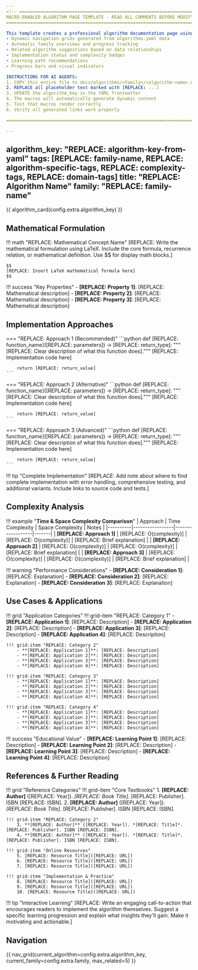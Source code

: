 ```yaml
---
<!-- =============================================================================
MACRO-ENABLED ALGORITHM PAGE TEMPLATE - READ ALL COMMENTS BEFORE MODIFYING!
=============================================================================

This template creates a professional algorithm documentation page using MkDocs Macros for:
- Dynamic navigation grids generated from algorithms.yaml data
- Automatic family overviews and progress tracking
- Related algorithm suggestions based on data relationships
- Implementation status and complexity badges
- Learning path recommendations
- Progress bars and visual indicators

INSTRUCTIONS FOR AI AGENTS:
1. COPY this entire file to docs/algorithms/<family>/<algorithm-name>.md
2. REPLACE all placeholder text marked with [REPLACE: ...]
3. UPDATE the algorithm_key in the YAML frontmatter
4. The macros will automatically generate dynamic content
5. Test that macros render correctly
6. Verify all generated links work properly

============================================================================= -->

---
```

<!-- YAML FRONTMATTER - REQUIRED FOR ALL ALGORITHM PAGES
=============================================================================

ALGORITHM_KEY: Must match the key in algorithms.yaml exactly
- This is used by macros to generate dynamic content
- Example: "fibonacci", "coin-change", "q-learning"

TAGS: Use relevant tags for searchability and categorization
- First tag should always be the algorithm family
- Add algorithm-specific tags and complexity tags
- Include domain tags for categorization

TITLE: Use the exact algorithm name as it appears in literature
- Be specific and descriptive
- Include version if applicable

FAMILY: Must match the directory structure exactly
- Use lowercase with hyphens
- This links to the family overview page

============================================================================= -->

algorithm_key: "REPLACE: algorithm-key-from-yaml"
tags: [REPLACE: family-name, REPLACE: algorithm-specific-tags, REPLACE: complexity-tags, REPLACE: domain-tags]
title: "REPLACE: Algorithm Name"
family: "REPLACE: family-name"
---

<!-- =============================================================================
DYNAMIC ALGORITHM CARD - GENERATED BY MACROS
=============================================================================

This section automatically generates a comprehensive algorithm information card
including family links, status, complexity, and overview from algorithms.yaml data.
The macro system handles all the formatting and linking automatically.

============================================================================= -->

{{ algorithm_card(config.extra.algorithm_key) }}

<!-- =============================================================================
MATHEMATICAL FORMULATION SECTION - REQUIRED FOR ALL ALGORITHM PAGES
=============================================================================

This section provides the mathematical foundation
- Use LaTeX math notation with $$ for display math
- Include the core recurrence relation or formula
- Add key mathematical properties and theorems
- Use the math admonition for consistent styling
- Ensure all math renders correctly in the browser

============================================================================= -->

## Mathematical Formulation

!!! math "REPLACE: Mathematical Concept Name"
    [REPLACE: Write the mathematical formulation using LaTeX. Include the core formula,
    recurrence relation, or mathematical definition. Use $$ for display math blocks.]

    $$
    [REPLACE: Insert LaTeX mathematical formula here]
    $$

!!! success "Key Properties"
    - **[REPLACE: Property 1]**: [REPLACE: Mathematical description]
    - **[REPLACE: Property 2]**: [REPLACE: Mathematical description]
    - **[REPLACE: Property 3]**: [REPLACE: Mathematical description]

<!-- =============================================================================
IMPLEMENTATION APPROACHES SECTION - REQUIRED FOR ALL ALGORITHM PAGES
=============================================================================

This section shows different ways to implement the algorithm
- Use Material theme tabs for multiple approaches
- Label tabs clearly: "Iterative (Recommended)", "Recursive", "Optimized"
- Include complete, runnable Python code
- Add comprehensive docstrings and type hints
- Show progression from simple to advanced implementations
- Use the tip admonition for the complete implementation note

============================================================================= -->

## Implementation Approaches

=== "REPLACE: Approach 1 (Recommended)"
    ```python
    def [REPLACE: function_name]([REPLACE: parameters]) -> [REPLACE: return_type]:
        """[REPLACE: Clear description of what this function does]."""
        [REPLACE: Implementation code here]

        return [REPLACE: return_value]
    ```

=== "REPLACE: Approach 2 (Alternative)"
    ```python
    def [REPLACE: function_name]([REPLACE: parameters]) -> [REPLACE: return_type]:
        """[REPLACE: Clear description of what this function does]."""
        [REPLACE: Implementation code here]

        return [REPLACE: return_value]
    ```

=== "REPLACE: Approach 3 (Advanced)"
    ```python
    def [REPLACE: function_name]([REPLACE: parameters]) -> [REPLACE: return_type]:
        """[REPLACE: Clear description of what this function does]."""
        [REPLACE: Implementation code here]

        return [REPLACE: return_value]
    ```

!!! tip "Complete Implementation"
    [REPLACE: Add note about where to find complete implementation with error handling,
    comprehensive testing, and additional variants. Include links to source code and tests.]

<!-- =============================================================================
COMPLEXITY ANALYSIS SECTION - REQUIRED FOR ALL ALGORITHM PAGES
=============================================================================

This section analyzes time and space complexity
- Use a comparison table for different approaches
- Include both time and space complexity
- Add performance considerations and warnings
- Use the example admonition for the table
- Use the warning admonition for performance notes

============================================================================= -->

## Complexity Analysis

!!! example "**Time & Space Complexity Comparison**"
    | Approach | Time Complexity | Space Complexity | Notes |
    |----------|-----------------|------------------|-------|
    | **[REPLACE: Approach 1]** | [REPLACE: O(complexity)] | [REPLACE: O(complexity)] | [REPLACE: Brief explanation] |
    | **[REPLACE: Approach 2]** | [REPLACE: O(complexity)] | [REPLACE: O(complexity)] | [REPLACE: Brief explanation] |
    | **[REPLACE: Approach 3]** | [REPLACE: O(complexity)] | [REPLACE: O(complexity)] | [REPLACE: Brief explanation] |

!!! warning "Performance Considerations"
    - **[REPLACE: Consideration 1]**: [REPLACE: Explanation]
    - **[REPLACE: Consideration 2]**: [REPLACE: Explanation]
    - **[REPLACE: Consideration 3]**: [REPLACE: Explanation]

<!-- =============================================================================
USE CASES & APPLICATIONS SECTION - REQUIRED FOR ALL ALGORITHM PAGES
=============================================================================

This section categorizes real-world applications
- Use a 2x2 grid layout for 4 main categories
- Choose relevant domains for the specific algorithm
- Include 3-4 bullet points per category
- Use descriptive, specific examples
- End with educational value for learning

============================================================================= -->

## Use Cases & Applications

!!! grid "Application Categories"
    !!! grid-item "REPLACE: Category 1"
        - **[REPLACE: Application 1]**: [REPLACE: Description]
        - **[REPLACE: Application 2]**: [REPLACE: Description]
        - **[REPLACE: Application 3]**: [REPLACE: Description]
        - **[REPLACE: Application 4]**: [REPLACE: Description]

    !!! grid-item "REPLACE: Category 2"
        - **[REPLACE: Application 1]**: [REPLACE: Description]
        - **[REPLACE: Application 2]**: [REPLACE: Description]
        - **[REPLACE: Application 3]**: [REPLACE: Description]
        - **[REPLACE: Application 4]**: [REPLACE: Description]

    !!! grid-item "REPLACE: Category 3"
        - **[REPLACE: Application 1]**: [REPLACE: Description]
        - **[REPLACE: Application 2]**: [REPLACE: Description]
        - **[REPLACE: Application 3]**: [REPLACE: Description]
        - **[REPLACE: Application 4]**: [REPLACE: Description]

    !!! grid-item "REPLACE: Category 4"
        - **[REPLACE: Application 1]**: [REPLACE: Description]
        - **[REPLACE: Application 2]**: [REPLACE: Description]
        - **[REPLACE: Application 3]**: [REPLACE: Description]
        - **[REPLACE: Application 4]**: [REPLACE: Description]

!!! success "Educational Value"
    - **[REPLACE: Learning Point 1]**: [REPLACE: Description]
    - **[REPLACE: Learning Point 2]**: [REPLACE: Description]
    - **[REPLACE: Learning Point 3]**: [REPLACE: Description]
    - **[REPLACE: Learning Point 4]**: [REPLACE: Description]

<!-- =============================================================================
REFERENCES & FURTHER READING SECTION - REQUIRED FOR ALL ALGORITHM PAGES
=============================================================================

This section provides comprehensive references
- Use a 2x2 grid layout for 4 reference categories
- Include academic papers, textbooks, online resources
- Add historical context if relevant
- Include implementation and practice resources
- Number references sequentially (1-10)
- Use proper citation format with ISBNs when available

============================================================================= -->

## References & Further Reading

!!! grid "Reference Categories"
    !!! grid-item "Core Textbooks"
        1. **[REPLACE: Author]** ([REPLACE: Year]). *[REPLACE: Book Title]*. [REPLACE: Publisher]. ISBN [REPLACE: ISBN].
        2. **[REPLACE: Author]** ([REPLACE: Year]). *[REPLACE: Book Title]*. [REPLACE: Publisher]. ISBN [REPLACE: ISBN].

    !!! grid-item "REPLACE: Category 2"
        3. **[REPLACE: Author]** ([REPLACE: Year]). *[REPLACE: Title]*. [REPLACE: Publisher]. ISBN [REPLACE: ISBN].
        4. **[REPLACE: Author]** ([REPLACE: Year]). *[REPLACE: Title]*. [REPLACE: Publisher]. ISBN [REPLACE: ISBN].

    !!! grid-item "Online Resources"
        5. [REPLACE: Resource Title]([REPLACE: URL])
        6. [REPLACE: Resource Title]([REPLACE: URL])
        7. [REPLACE: Resource Title]([REPLACE: URL])

    !!! grid-item "Implementation & Practice"
        8. [REPLACE: Resource Title]([REPLACE: URL])
        9. [REPLACE: Resource Title]([REPLACE: URL])
        10. [REPLACE: Resource Title]([REPLACE: URL])

<!-- =============================================================================
INTERACTIVE LEARNING SECTION - REQUIRED FOR ALL ALGORITHM PAGES
=============================================================================

This section encourages hands-on learning
- Provide a clear learning progression
- Suggest specific implementation steps
- Explain what insights will be gained
- Use the tip admonition for consistent styling
- Make it actionable and motivating

============================================================================= -->

!!! tip "Interactive Learning"
    [REPLACE: Write an engaging call-to-action that encourages readers to implement the algorithm
    themselves. Suggest a specific learning progression and explain what insights they'll gain.
    Make it motivating and actionable.]

<!-- =============================================================================
DYNAMIC NAVIGATION GRID - GENERATED BY MACROS
=============================================================================

This section automatically generates a comprehensive navigation grid with:
- Family overview and progress tracking
- Related algorithms in the same family
- Links to other algorithm families
- Documentation and reference links

The macro system automatically:
- Detects the current algorithm and family
- Generates appropriate related content
- Shows implementation progress
- Creates consistent navigation across all pages

============================================================================= -->

## Navigation

{{ nav_grid(current_algorithm=config.extra.algorithm_key, current_family=config.extra.family, max_related=5) }}

<!-- =============================================================================
TEMPLATE USAGE INSTRUCTIONS FOR AI AGENTS
=============================================================================

TO CREATE A NEW ALGORITHM PAGE:

1. COPY this template to: docs/algorithms/<family>/<algorithm-name>.md
2. REPLACE all [REPLACE: ...] placeholders with actual content
3. SET algorithm_key in YAML frontmatter to match algorithms.yaml exactly
4. The macros will automatically generate dynamic content
5. Test that macros render correctly
6. Verify all generated links work properly

CRITICAL REQUIREMENTS:
- Set algorithm_key correctly for macro functionality
- Maintain exact structure and formatting
- Use proper LaTeX math notation
- Include comprehensive references
- Add interactive learning elements
- Test all links and math rendering
- Follow the established style guide

MACRO BENEFITS:
- Automatic navigation generation
- Dynamic related content
- Progress tracking integration
- Consistent styling across pages
- Reduced maintenance overhead
- Scalable to 100+ algorithms

============================================================================= -->
